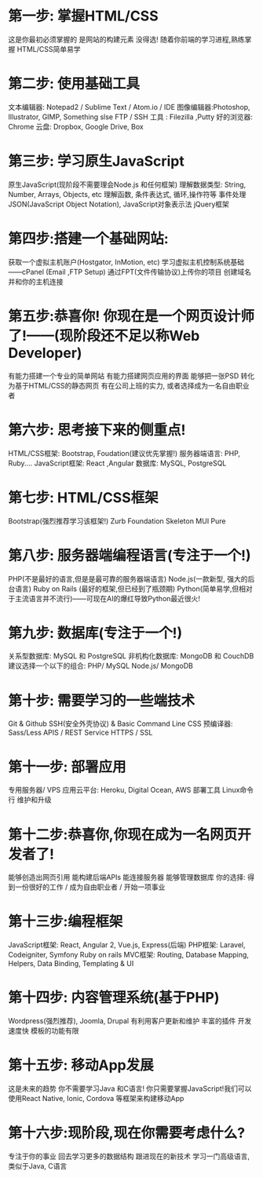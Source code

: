 # 第一步: 掌握HTML/CSS

这是你最初必须掌握的
是网站的构建元素
没得选!
随着你前端的学习进程,熟练掌握
HTML/CSS简单易学


# 第二步: 使用基础工具

文本编辑器: Notepad2 / Sublime Text / Atom.io / IDE
图像编辑器:Photoshop, Illustrator, GIMP, Something slse
FTP / SSH 工具 : Filezilla ,Putty
好的浏览器: Chrome
云盘: Dropbox, Google Drive, Box

# 第三步: 学习原生JavaScript

原生JavaScript(现阶段不需要理会Node.js 和任何框架)
理解数据类型: String, Number, Arrays, Objects, etc
理解函数, 条件表达式, 循环,操作符等
事件处理
JSON(JavaScript Object Notation), JavaScript对象表示法
jQuery框架

# 第四步:搭建一个基础网站:

获取一个虚拟主机账户(Hostgator, InMotion, etc)
学习虚拟主机控制系统基础——cPanel (Email ,FTP Setup)
通过FPT(文件传输协议)上传你的项目
创建域名并和你的主机连接

# 第五步:恭喜你! 你现在是一个网页设计师了!——(现阶段还不足以称Web Developer)

有能力搭建一个专业的简单网站
有能力搭建网页应用的界面
能够把一张PSD 转化为基于HTML/CSS的静态网页
有在公司上班的实力, 或者选择成为一名自由职业者

# 第六步: 思考接下来的侧重点!

HTML/CSS框架: Bootstrap, Foudation(建议优先掌握!)
服务器端语言: PHP, Ruby....
JavaScript框架: React ,Angular
数据库: MySQL, PostgreSQL

# 第七步: HTML/CSS框架

Bootstrap(强烈推荐学习该框架!)
Zurb Foundation
Skeleton
MUI
Pure

# 第八步: 服务器端编程语言(专注于一个!)

PHP(不是最好的语言,但是是最可靠的服务器端语言)
Node.js(一款新型, 强大的后台语言)
Ruby on Rails (最好的框架,但已经到了瓶颈期)
Python(简单易学,但相对于主流语言并不流行)——可现在AI的爆红导致Python最近很火!

# 第九步: 数据库(专注于一个!)

关系型数据库: MySQL 和 PostgreSQL
非机构化数据库: MongoDB 和 CouchDB
建议选择一个以下的组合:
PHP/ MySQL
Node.js/ MongoDB

# 第十步: 需要学习的一些端技术

Git & Github
SSH(安全外壳协议) & Basic Command Line
CSS 预编译器: Sass/Less
APIS / REST Service
HTTPS / SSL

# 第十一步: 部署应用

专用服务器/ VPS
应用云平台: Heroku, Digital Ocean, AWS
部署工具
Linux命令行
维护和升级

# 第十二步:恭喜你,你现在成为一名网页开发者了!

能够创造出网页引用
能构建后端APIs
能连接服务器
能够管理数据库
你的选择: 得到一份很好的工作 / 成为自由职业者 / 开始一项事业

# 第十三步:编程框架

JavaScript框架: React, Angular 2, Vue.js, Express(后端)
PHP框架: Laravel, Codeigniter, Symfony
Ruby on rails
MVC框架: Routing, Database Mapping, Helpers, Data Binding, Templating & UI

# 第十四步: 内容管理系统(基于PHP)

Wordpress(强烈推荐), Joomla, Drupal
有利用客户更新和维护
丰富的插件
开发速度快
模板的功能有限

# 第十五步: 移动App发展

这是未来的趋势
你不需要学习Java 和C语言!
你只需要掌握JavaScript!我们可以使用React Native, Ionic, Cordova 等框架来构建移动App

# 第十六步:现阶段,现在你需要考虑什么?

专注于你的事业
回去学习更多的数据结构
跟进现在的新技术
学习一门高级语言,类似于Java, C语言